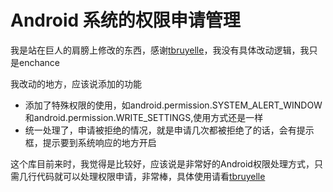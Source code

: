 # Android 系统的权限申请管理

我是站在巨人的肩膀上修改的东西，感谢[tbruyelle](https://github.com/tbruyelle/RxPermissions)，我没有具体改动逻辑，我只是enchance

 我改动的地方，应该说添加的功能
 * 添加了特殊权限的使用，如android.permission.SYSTEM_ALERT_WINDOW和android.permission.WRITE_SETTINGS,使用方式还是一样
  * 统一处理了，申请被拒绝的情况，就是申请几次都被拒绝了的话，会有提示框，提示要到系统响应的地方开启
  
这个库目前来时，我觉得是比较好，应该说是非常好的Android权限处理方式，只需几行代码就可以处理权限申请，非常棒，具体使用请看[tbruyelle](https://github.com/tbruyelle/RxPermissions)